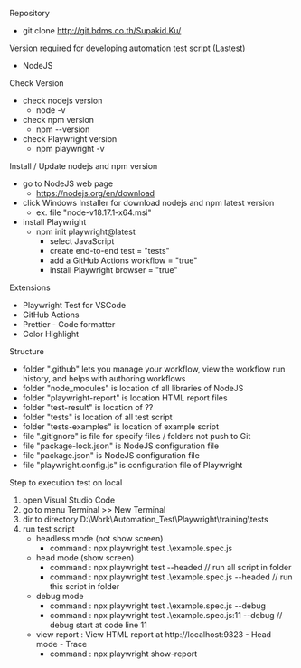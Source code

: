 Repository 
  - git clone http://git.bdms.co.th/Supakid.Ku/

Version required for developing automation test script (Lastest)

- NodeJS

Check Version
- check nodejs version
    - node -v
- check npm version
	- npm --version
- check Playwright version
    - npm playwright -v

Install / Update nodejs and npm version

- go to NodeJS web page
	- https://nodejs.org/en/download
- click Windows Installer for download nodejs and npm latest version
	- ex. file "node-v18.17.1-x64.msi"
- install Playwright
    - npm init playwright@latest
        - select JavaScript
        - create end-to-end test = "tests"
        - add a GitHub Actions workflow = "true"
        - install Playwright browser = "true"

Extensions

- Playwright Test for VSCode
- GitHub Actions
- Prettier - Code formatter
- Color Highlight

Structure

- folder ".github" lets you manage your workflow, view the workflow run history, and helps with authoring workflows
- folder "node_modules" is location of all libraries of NodeJS
- folder "playwright-report" is location HTML report files
- folder "test-result" is location of ??
- folder "tests" is location of all test script
- folder "tests-examples" is location of example script
- file ".gitignore" is file for specify files / folders not push to Git
- file "package-lock.json" is NodeJS configuration file
- file "package.json" is NodeJS configuration file
- file "playwright.config.js" is configuration file of Playwright


Step to execution test on local

1. open Visual Studio Code
2. go to menu Terminal >> New Terminal
3. dir to directory D:\Work\Automation_Test\Playwright\training\tests
3. run test script
    - headless mode (not show screen)
        - command : npx playwright test .\example.spec.js
    - head mode (show screen)
        - command : npx playwright test --headed                        // run all script in folder
        - command : npx playwright test .\example.spec.js --headed      // run this script in folder
    - debug mode
        - command : npx playwright test .\example.spec.js --debug
        - command : npx playwright test .\example.spec.js:11 --debug    // debug start at code line 11
    - view report : View HTML report at http://localhost:9323
            - Head mode
            - Trace 
        - command : npx playwright show-report
